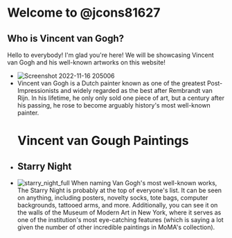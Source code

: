 # **Welcome to @jcons81627**
## **Who is Vincent van Gogh?**
Hello to everybody! I'm glad you're here! We will be showcasing Vincent van Gogh and his well-known artworks on this website!
- ![Screenshot 2022-11-16 205006](https://user-images.githubusercontent.com/118231404/202185066-fe3bc2f0-61a9-4c2d-8f05-77e2d35766ed.png)
- Vincent van Gogh is a Dutch painter known as one of the greatest Post-Impressionists and widely regarded as the best after Rembrandt van Rijn. In his lifetime, he only only sold one piece of art, but a century after his passing, he rose to become arguably history's most well-known painter.
  # **Vincent van Gough Paintings**
- ## **Starry Night**
- ![starry_night_full](https://user-images.githubusercontent.com/118231404/202323249-58eea70f-9a49-44fd-9e2b-b5f223c3c8c8.jpg)
When naming Van Gogh's most well-known works, The Starry Night is probably at the top of everyone's list. It can be seen on anything, including posters, novelty socks, tote bags, computer backgrounds, tattooed arms, and more. Additionally, you can see it on the walls of the Museum of Modern Art in New York, where it serves as one of the institution's most eye-catching features (which is saying a lot given the number of other incredible paintings in MoMA's collection).






